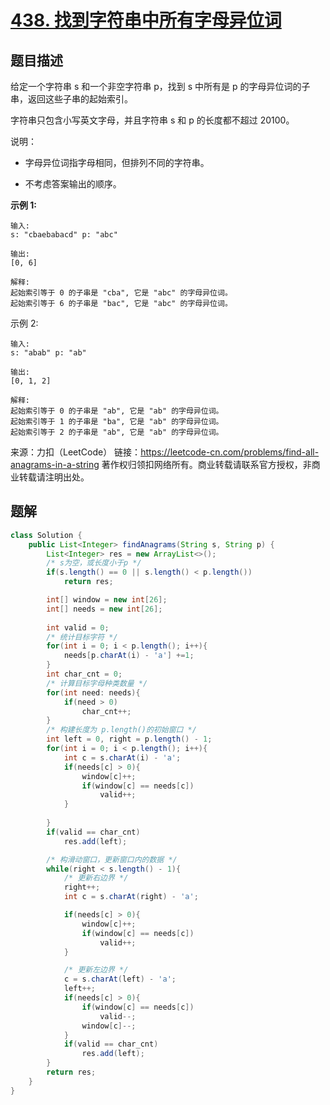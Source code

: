# [438. 找到字符串中所有字母异位词](https://leetcode-cn.com/problems/find-all-anagrams-in-a-string/)

## 题目描述

给定一个字符串 s 和一个非空字符串 p，找到 s 中所有是 p 的字母异位词的子串，返回这些子串的起始索引。

字符串只包含小写英文字母，并且字符串 s 和 p 的长度都不超过 20100。

说明：

- 字母异位词指字母相同，但排列不同的字符串。

- 不考虑答案输出的顺序。

  

  

**示例 1:**

```
输入:
s: "cbaebabacd" p: "abc"

输出:
[0, 6]

解释:
起始索引等于 0 的子串是 "cba", 它是 "abc" 的字母异位词。
起始索引等于 6 的子串是 "bac", 它是 "abc" 的字母异位词。
```


示例 2:

```
输入:
s: "abab" p: "ab"

输出:
[0, 1, 2]

解释:
起始索引等于 0 的子串是 "ab", 它是 "ab" 的字母异位词。
起始索引等于 1 的子串是 "ba", 它是 "ab" 的字母异位词。
起始索引等于 2 的子串是 "ab", 它是 "ab" 的字母异位词。
```

来源：力扣（LeetCode）
链接：https://leetcode-cn.com/problems/find-all-anagrams-in-a-string
著作权归领扣网络所有。商业转载请联系官方授权，非商业转载请注明出处。



## 题解



```java
class Solution {
    public List<Integer> findAnagrams(String s, String p) {
        List<Integer> res = new ArrayList<>();
        /* s为空，或长度小于p */
        if(s.length() == 0 || s.length() < p.length())
            return res;

        int[] window = new int[26];
        int[] needs = new int[26];
        
        int valid = 0;
        /* 统计目标字符 */
        for(int i = 0; i < p.length(); i++){
            needs[p.charAt(i) - 'a'] +=1;
        }
        int char_cnt = 0;
        /* 计算目标字母种类数量 */
        for(int need: needs){
            if(need > 0)
                char_cnt++;
        }
        /* 构建长度为 p.length()的初始窗口 */
        int left = 0, right = p.length() - 1; 
        for(int i = 0; i < p.length(); i++){
            int c = s.charAt(i) - 'a';
            if(needs[c] > 0){
                window[c]++;
                if(window[c] == needs[c])
                    valid++;
            }     
        
        }
        if(valid == char_cnt)
            res.add(left);

        /* 构滑动窗口，更新窗口内的数据 */
        while(right < s.length() - 1){
            /* 更新右边界 */
            right++;
            int c = s.charAt(right) - 'a';

            if(needs[c] > 0){               
                window[c]++;
                if(window[c] == needs[c])
                    valid++;
            }     

            /* 更新左边界 */
            c = s.charAt(left) - 'a';
            left++;
            if(needs[c] > 0){
                if(window[c] == needs[c])
                    valid--;
                window[c]--;
            }     
            if(valid == char_cnt)
                res.add(left);
        }
        return res;
    }
}
```

